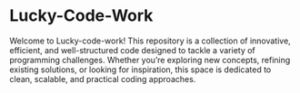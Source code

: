 # Lucky-Code-Work
Welcome to Lucky-code-work! This repository is a collection of innovative, efficient, and well-structured code designed to tackle a variety of programming challenges. Whether you’re exploring new concepts, refining existing solutions, or looking for inspiration, this space is dedicated to clean, scalable, and practical coding approaches.
